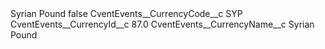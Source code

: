 <?xml version="1.0" encoding="UTF-8"?>
<CustomMetadata xmlns="http://soap.sforce.com/2006/04/metadata" xmlns:xsi="http://www.w3.org/2001/XMLSchema-instance" xmlns:xsd="http://www.w3.org/2001/XMLSchema">
    <label>Syrian Pound</label>
    <protected>false</protected>
    <values>
        <field>CventEvents__CurrencyCode__c</field>
        <value xsi:type="xsd:string">SYP</value>
    </values>
    <values>
        <field>CventEvents__CurrencyId__c</field>
        <value xsi:type="xsd:double">87.0</value>
    </values>
    <values>
        <field>CventEvents__CurrencyName__c</field>
        <value xsi:type="xsd:string">Syrian Pound</value>
    </values>
</CustomMetadata>
